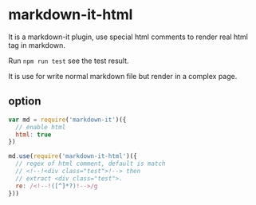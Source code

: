 <!--! <div class="title"> !-->

# markdown-it-html

<!--! </div> !-->

<!--! <div class="summary"> !-->
It is a markdown-it plugin, use special html comments to render real html tag in markdown.

Run `npm run test` see the test result.

It is use for write normal markdown file but render in a complex page.

<!--! </div> !-->

<!--! <div class="apis"> !-->

## option

```js
var md = require('markdown-it')({
  // enable html
  html: true
})

md.use(require('markdown-it-html')({
  // regex of html comment, default is match
  // <!--!<div class="test">!--> then
  // extract <div class="test">.
  re: /<!--!([^]*?)!-->/g
}))
```

<!--! </div> !-->
